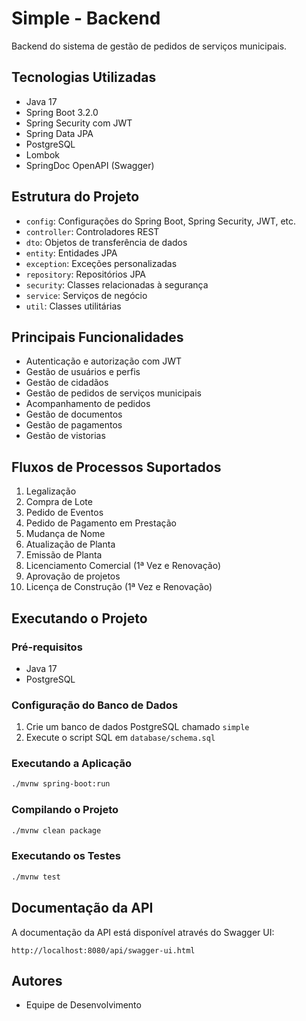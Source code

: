 # Simple - Backend

Backend do sistema de gestão de pedidos de serviços municipais.

## Tecnologias Utilizadas

- Java 17
- Spring Boot 3.2.0
- Spring Security com JWT
- Spring Data JPA
- PostgreSQL
- Lombok
- SpringDoc OpenAPI (Swagger)

## Estrutura do Projeto

- `config`: Configurações do Spring Boot, Spring Security, JWT, etc.
- `controller`: Controladores REST
- `dto`: Objetos de transferência de dados
- `entity`: Entidades JPA
- `exception`: Exceções personalizadas
- `repository`: Repositórios JPA
- `security`: Classes relacionadas à segurança
- `service`: Serviços de negócio
- `util`: Classes utilitárias

## Principais Funcionalidades

- Autenticação e autorização com JWT
- Gestão de usuários e perfis
- Gestão de cidadãos
- Gestão de pedidos de serviços municipais
- Acompanhamento de pedidos
- Gestão de documentos
- Gestão de pagamentos
- Gestão de vistorias

## Fluxos de Processos Suportados

1. Legalização
2. Compra de Lote
3. Pedido de Eventos
4. Pedido de Pagamento em Prestação
5. Mudança de Nome
6. Atualização de Planta
7. Emissão de Planta
8. Licenciamento Comercial (1ª Vez e Renovação)
9. Aprovação de projetos
10. Licença de Construção (1ª Vez e Renovação)

## Executando o Projeto

### Pré-requisitos

- Java 17
- PostgreSQL

### Configuração do Banco de Dados

1. Crie um banco de dados PostgreSQL chamado `simple`
2. Execute o script SQL em `database/schema.sql`

### Executando a Aplicação

```bash
./mvnw spring-boot:run
```

### Compilando o Projeto

```bash
./mvnw clean package
```

### Executando os Testes

```bash
./mvnw test
```

## Documentação da API

A documentação da API está disponível através do Swagger UI:

```
http://localhost:8080/api/swagger-ui.html
```

## Autores

- Equipe de Desenvolvimento
